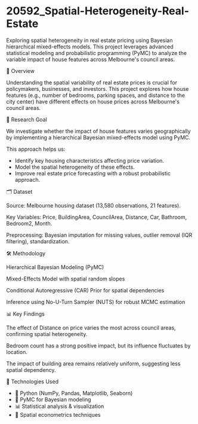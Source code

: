 # 20592_Spatial-Heterogeneity-Real-Estate
Exploring spatial heterogeneity in real estate pricing using Bayesian hierarchical mixed-effects models. This project leverages advanced statistical modeling and probabilistic programming (PyMC) to analyze the variable impact of house features across Melbourne's council areas.

📖 Overview

Understanding the spatial variability of real estate prices is crucial for policymakers, businesses, and investors. 
This project explores how house features (e.g., number of bedrooms, parking spaces, and distance to the city center) have different effects on house prices across Melbourne's council areas.

🎯 Research Goal

We investigate whether the impact of house features varies geographically by implementing a hierarchical Bayesian mixed-effects model using PyMC. 

This approach helps us:
- Identify key housing characteristics affecting price variation.
- Model the spatial heterogeneity of these effects.
- Improve real estate price forecasting with a robust probabilistic approach.

🗂 Dataset

Source: Melbourne housing dataset (13,580 observations, 21 features).

Key Variables: Price, BuildingArea, CouncilArea, Distance, Car, Bathroom, Bedroom2, Month.

Preprocessing: Bayesian imputation for missing values, outlier removal (IQR filtering), standardization.

🛠 Methodology

Hierarchical Bayesian Modeling (PyMC)

Mixed-Effects Model with spatial random slopes

Conditional Autoregressive (CAR) Prior for spatial dependencies

Inference using No-U-Turn Sampler (NUTS) for robust MCMC estimation

📊 Key Findings

The effect of Distance on price varies the most across council areas, confirming spatial heterogeneity.

Bedroom count has a strong positive impact, but its influence fluctuates by location.

The impact of building area remains relatively uniform, suggesting less spatial dependency.

🚀 Technologies Used

- 🐍 Python (NumPy, Pandas, Matplotlib, Seaborn)
- 🔮 PyMC for Bayesian modeling
- 📊 Statistical analysis & visualization
- 🏡 Spatial econometrics techniques
